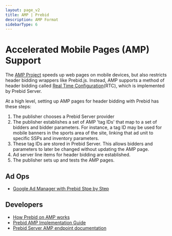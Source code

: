 ```yaml
---
layout: page_v2
title: AMP | Prebid
description: AMP Format
sidebarType: 6
---
```



# Accelerated Mobile Pages (AMP) Support

The [AMP Project](https://ampproject.org) speeds up web pages on mobile devices,
but also restricts header bidding wrappers like Prebid.js. Instead, AMP supports a method of header bidding called [Real Time Configuration](https://github.com/ampproject/amphtml/blob/master/extensions/amp-a4a/rtc-documentation.md)(RTC), which is implemented by Prebid Server.

At a high level, setting up AMP pages for header bidding with Prebid has these steps:

1. The publisher chooses a Prebid Server provider
1. The publisher establishes a set of AMP 'tag IDs' that map to a set of bidders and bidder parameters. For instance, a tag ID may be used for mobile banners in the sports area of the site, linking that ad unit to specific SSPs and inventory parameters.
1. These tag IDs are stored in Prebid Server. This allows bidders and parameters to later be changed without updating the AMP page.
1. Ad server line items for header bidding are established.
1. The publisher sets up and tests the AMP pages.


## Ad Ops

+ [Google Ad Manager with Prebid Stpe by Step](/adops/step-by-step.html)

## Developers

+ [How Prebid on AMP works](/prebid-server/use-cases/pbs-amp.html)
+ [Prebid AMP Implementation Guide](/dev-docs/show-prebid-ads-on-amp-pages.html)
+ [Prebid Server AMP endpoint documentation](/prebid-server/endpoints/openrtb2/pbs-endpoint-amp.html)
